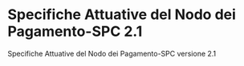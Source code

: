 # Specifiche Attuative del Nodo dei Pagamento-SPC 2.1
Specifiche Attuative del Nodo dei Pagamento-SPC versione 2.1
